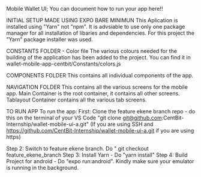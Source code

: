 Mobile Wallet UI;
You can document how to run your app here!!

INITIAL SETUP MADE USING EXPO BARE MINIMUN
This Aplication is installed using "Yarn" not "npm". It is advsiable to use only one package manager for all installation of libaries and dependencies. For this project the "Yarn" package installer was used.

CONSTANTS FOLDER - Color file
The various colours needed for the building of the application has been added to the project. You can find it in wallet-mobile-app-centbit/Constants/colors.js

COMPONENTS FOLDER
This contains all individual components of the app.

NAVIGATION FOLDER
This contains all the various screens for the mobile app. Main Container is the root container, it contains all other screens. Tablayout Container contains all the various tab screens.

TO RUN APP
To run the app:
First: Clone the feature ekene branch repo - do this on the terminal of your VS Code "git clone git@github.com:CentBit-Internship/wallet-mobile-ui-a.git" (If you are using SSH and https://github.com/CentBit-Internship/wallet-mobile-ui-a.git if you are using https)

Step 2: Switch to feature ekene branch. Do " git checkout feature_ekene_branch
Step 3: Install Yarn - Do "yarn install"
Step 4: Build Project for android - Do "expo run:android". Kindly make sure your emulator is running in the background.
